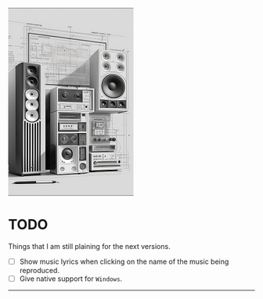![todo-glyph](figures/todo-glyph.png)
# TODO

Things that I am still plaining for the next versions.

- [ ] Show music lyrics when clicking on the name of the music being reproduced.
- [ ] Give native support for `Windows`.

---
